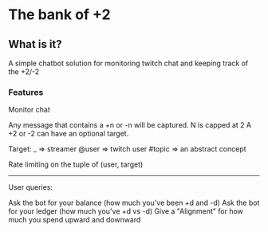 # The bank of +2

## What is it?
A simple chatbot solution for monitoring twitch chat and keeping track of the +2/-2

### Features

Monitor chat

Any message that contains a +n or -n will be captured.  N is capped at 2
A +2 or -2 can have an optional target.

Target:
 _      => streamer
 @user  => twitch user
 #topic => an abstract concept

Rate limiting on the tuple of (user, target)

---
User queries:

Ask the bot for your balance (how much you've been +d and -d)
Ask the bot for your ledger (how much you've +d vs -d)
  Give a "Alignment" for how much you spend upward and downward



